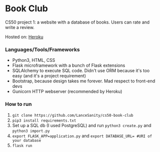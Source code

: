 # Book Club

CS50 project 1: a website with a database of books. Users can rate and write a review.

Hosted on: [Heroku](https://cs50-book-club.herokuapp.com/)

### Languages/Tools/Frameworks

- Python3, HTML, CSS
- Flask microframework with a bunch of Flask extensions
- SQLAlchemy to execute SQL code. Didn't use ORM because it's too easy (and it's a project requirement)
- Bootstrap, because design takes me forever. Mad respect to front-end devs
- Gunicorn HTTP webserver (recommended by Heroku)

### How to run
1. ```git clone https://github.com/LanceSanity/cs50-book-club```
2. ```pip3 install requirements.txt```
3. Set up a SQL db (I used PostgreSQL) and run ```python3 create.py``` and ```python3 import.py```
4. ```export FLASK_APP=application.py``` and ```export DATABASE_URL= #URI of your database```
5. ```flask run```
